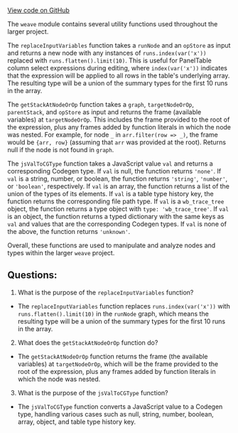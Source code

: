 [View code on GitHub](https://github.com/wandb/weave/weave-js/src/core/refineHelpers.ts)

The `weave` module contains several utility functions used throughout the larger project. 

The `replaceInputVariables` function takes a `runNode` and an `opStore` as input and returns a new node with any instances of `runs.index(var('x'))` replaced with `runs.flatten().limit(10)`. This is useful for PanelTable column select expressions during editing, where `index(var('x'))` indicates that the expression will be applied to all rows in the table's underlying array. The resulting type will be a union of the summary types for the first 10 runs in the array. 

The `getStackAtNodeOrOp` function takes a `graph`, `targetNodeOrOp`, `parentStack`, and `opStore` as input and returns the frame (available variables) at `targetNodeOrOp`. This includes the frame provided to the root of the expression, plus any frames added by function literals in which the node was nested. For example, for node `_` in `arr.filter(row => _)`, the frame would be `{arr, row}` (assuming that `arr` was provided at the root). Returns null if the node is not found in `graph`.

The `jsValToCGType` function takes a JavaScript value `val` and returns a corresponding Codegen type. If `val` is null, the function returns `'none'`. If `val` is a string, number, or boolean, the function returns `'string'`, `'number'`, or `'boolean'`, respectively. If `val` is an array, the function returns a list of the union of the types of its elements. If `val` is a table type history key, the function returns the corresponding file path type. If `val` is a `wb_trace_tree` object, the function returns a type object with `type: 'wb_trace_tree'`. If `val` is an object, the function returns a typed dictionary with the same keys as `val` and values that are the corresponding Codegen types. If `val` is none of the above, the function returns `'unknown'`. 

Overall, these functions are used to manipulate and analyze nodes and types within the larger `weave` project.
## Questions: 
 1. What is the purpose of the `replaceInputVariables` function?
- The `replaceInputVariables` function replaces `runs.index(var('x'))` with `runs.flatten().limit(10)` in the `runNode` graph, which means the resulting type will be a union of the summary types for the first 10 runs in the array.

2. What does the `getStackAtNodeOrOp` function do?
- The `getStackAtNodeOrOp` function returns the frame (the available variables) at `targetNodeOrOp`, which will be the frame provided to the root of the expression, plus any frames added by function literals in which the node was nested.

3. What is the purpose of the `jsValToCGType` function?
- The `jsValToCGType` function converts a JavaScript value to a Codegen type, handling various cases such as null, string, number, boolean, array, object, and table type history key.